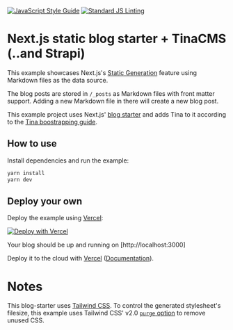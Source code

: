 [![JavaScript Style Guide](https://img.shields.io/badge/code_style-standard-brightgreen.svg)](https://standardjs.com)
[![Standard JS Linting](https://github.com/kikeonline/tina-next-js/actions/workflows/github-actions-standard-js-lint.yml/badge.svg?branch=main)](https://github.com/kikeonline/tina-next-js/actions/workflows/github-actions-standard-js-lint.yml)


# Next.js static blog starter + TinaCMS (..and Strapi)

This example showcases Next.js's [Static Generation](https://nextjs.org/docs/basic-features/pages) feature using Markdown files as the data source.

The blog posts are stored in `/_posts` as Markdown files with front matter support. Adding a new Markdown file in there will create a new blog post.

This example project uses Next.js' [blog starter](https://next-blog-starter.now.sh/) and adds Tina to it according to the [Tina boostrapping guide](https://tinacms.org/guides/nextjs/adding-tina/overview).

## How to use

Install dependencies and run the example:

```bash
yarn install
yarn dev
```

## Deploy your own

Deploy the example using [Vercel](https://vercel.com?utm_source=github&utm_medium=readme&utm_campaign=next-example):

[![Deploy with Vercel](https://vercel.com/button)](https://vercel.com/new/git/external?repository-url=https://github.com/vercel/next.js/tree/canary/examples/blog-starter&project-name=blog-starter&repository-name=blog-starter)



Your blog should be up and running on [http://localhost:3000]

Deploy it to the cloud with [Vercel](https://vercel.com/new?utm_source=github&utm_medium=readme&utm_campaign=next-example) ([Documentation](https://nextjs.org/docs/deployment)).

# Notes

This blog-starter uses [Tailwind CSS](https://tailwindcss.com). To control the generated stylesheet's filesize, this example uses Tailwind CSS' v2.0 [`purge` option](https://tailwindcss.com/docs/controlling-file-size/#removing-unused-css) to remove unused CSS.

